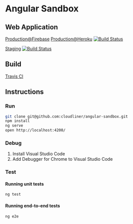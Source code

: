 # Angular Sandbox

## Web Application

[Production@Firebase](https://angular-sandbox.cloudliner.net)
[Production@Heroku](https://angular-sandbox.herokuapp.com/)
[![Build Status](https://travis-ci.org/cloudliner/angular-sandbox.svg?branch=master)](https://travis-ci.org/cloudliner/angular-sandbox)

[Staging](https://staging-angular-sandbox.herokuapp.com)
[![Build Status](https://travis-ci.org/cloudliner/angular-sandbox.svg?branch=staging)](https://travis-ci.org/cloudliner/angular-sandbox)

## Build

[Travis CI](https://travis-ci.org/cloudliner/angular-sandbox)

## Instructions

### Run

```sh
git clone git@github.com:cloudliner/angular-sandbox.git
npm install
ng serve
open http://localhost:4200/
```

### Debug

1. Install Visual Studio Code
2. Add Debugger for Chrome to Visual Studio Code

### Test

#### Running unit tests

```sh
ng test
```

#### Running end-to-end tests

```sh
ng e2e
```
